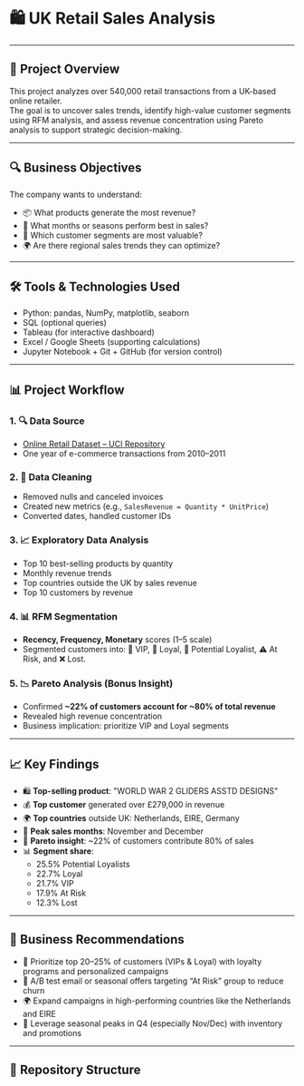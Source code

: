 # 🛍️ UK Retail Sales Analysis

---

## 📌 Project Overview

This project analyzes over 540,000 retail transactions from a UK-based online retailer.  
The goal is to uncover sales trends, identify high-value customer segments using RFM analysis, and assess revenue concentration using Pareto analysis to support strategic decision-making.

---

## 🔍 Business Objectives

The company wants to understand:
- 📦 What products generate the most revenue?
- 📅 What months or seasons perform best in sales?
- 👤 Which customer segments are most valuable?
- 🌍 Are there regional sales trends they can optimize?

---

## 🛠️ Tools & Technologies Used

- Python: pandas, NumPy, matplotlib, seaborn
- SQL (optional queries)
- Tableau (for interactive dashboard)
- Excel / Google Sheets (supporting calculations)
- Jupyter Notebook + Git + GitHub (for version control)

---

## 📊 Project Workflow

### 1. 🔍 Data Source
- [Online Retail Dataset – UCI Repository](https://archive.ics.uci.edu/dataset/352/online+retail)
- One year of e-commerce transactions from 2010–2011

### 2. 🧼 Data Cleaning
- Removed nulls and canceled invoices
- Created new metrics (e.g., `SalesRevenue = Quantity * UnitPrice`)
- Converted dates, handled customer IDs

### 3. 📈 Exploratory Data Analysis
- Top 10 best-selling products by quantity
- Monthly revenue trends 
- Top countries outside the UK by sales revenue
- Top 10 customers by revenue

### 4. 📊 RFM Segmentation
- **Recency, Frequency, Monetary** scores (1–5 scale)
- Segmented customers into: 🎯 VIP, 💎 Loyal, 🔁 Potential Loyalist,
  ⚠️ At Risk, and ❌ Lost.

### 5. 📉 Pareto Analysis (Bonus Insight)
- Confirmed **~22% of customers account for ~80% of total revenue**
- Revealed high revenue concentration
- Business implication: prioritize VIP and Loyal segments

---

## 📈 Key Findings

- 🛍️ **Top-selling product**: "WORLD WAR 2 GLIDERS ASSTD DESIGNS"
- 💰 **Top customer** generated over £279,000 in revenue
- 🌍 **Top countries** outside UK: Netherlands, EIRE, Germany
- 📆 **Peak sales months**: November and December
- 🧠 **Pareto insight**: ~22% of customers contribute 80% of sales
- 📊 **Segment share**:
  - 25.5% Potential Loyalists
  - 22.7% Loyal
  - 21.7% VIP
  - 17.9% At Risk
  - 12.3% Lost

---

## 📢 Business Recommendations

- 🎯 Prioritize top 20–25% of customers (VIPs & Loyal) with loyalty programs and personalized campaigns
- 🧪 A/B test email or seasonal offers targeting “At Risk” group to reduce churn
- 🌍 Expand campaigns in high-performing countries like the Netherlands and EIRE
- 📆 Leverage seasonal peaks in Q4 (especially Nov/Dec) with inventory and promotions

---

## 📂 Repository Structure

